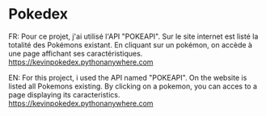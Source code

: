 # Pokedex

FR: Pour ce projet, j'ai utilisé l'API "POKEAPI". Sur le site internet est listé la totalité des Pokémons 
existant. En cliquant sur un pokémon, on accède à une page affichant ses caractéristiques.
https://kevinpokedex.pythonanywhere.com

EN: For this project, i used the API named "POKEAPI". On the website is listed all Pokemons existing.
By clicking on a pokemon, you can acces to a page displaying its caracteristics.
https://kevinpokedex.pythonanywhere.com
